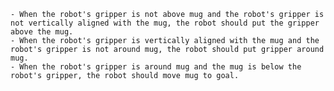 
    - When the robot's gripper is not above mug and the robot's gripper is not vertically aligned with the mug, the robot should put the gripper above the mug.
    - When the robot's gripper is vertically aligned with the mug and the robot's gripper is not around mug, the robot should put gripper around mug.
    - When the robot's gripper is around mug and the mug is below the robot's gripper, the robot should move mug to goal.